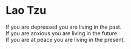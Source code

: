 # Lao Tzu

If you are depressed you are living in the past.  
If you are anxious you are living in the future.  
If you are at peace you are living in the present.
